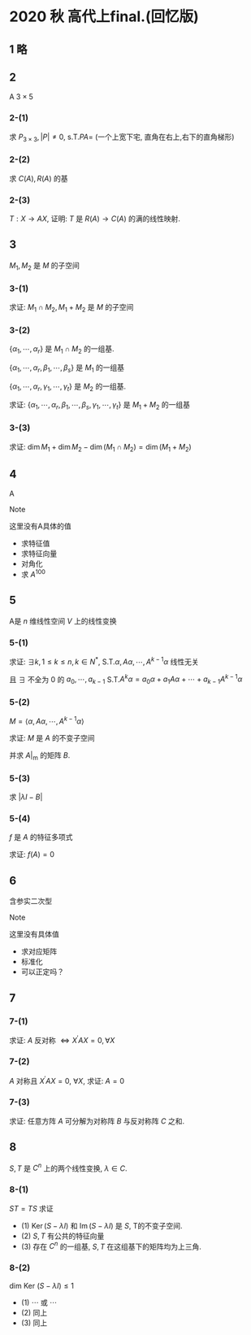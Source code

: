 # 2020 秋 高代上final.(回忆版)

## 1 略

## 2

A $3 \times 5$

### 2-(1)

求 $P_{3 \times 3},|P| \neq 0$, s.T.$P A=$ (一个上宽下宅, 直角在右上,右下的直角梯形)

### 2-(2)

求 $C(A), R(A)$ 的基

### 2-(3)

$T: X \rightarrow A X$, 证明: $T$ 是 $R(A) \rightarrow C(A)$ 的满的线性映射.

## 3

$M_{1}, M_{2}$ 是 $M$ 的子空间

### 3-(1)

求证: $M_{1} \cap M_{2}, M_{1}+M_{2}$ 是 $M$ 的子空间

### 3-(2)

$\left\{\alpha_{1}, \cdots, \alpha_{r}\right\}$ 是 $M_{1} \cap M_{2}$ 的一组基.

$\left\{\alpha_{1}, \cdots, \alpha_{r}, \beta_{1}, \cdots, \beta_{s}\right\}$ 是 $M_{1}$ 的一组基

$\left\{\alpha_{1}, \cdots, \alpha_{r}, \gamma_{1}, \cdots, \gamma_{t}\right\}$ 是 $M_{2}$ 的一组基.

求证: $\left\{\alpha_{1}, \cdots, \alpha_{r}, \beta_{1}, \cdots, \beta_{s}, \gamma_{1}, \cdots, \gamma_{t}\right\}$ 是 $M_{1}+M_{2}$ 的一组基

### 3-(3)

求证:  $\operatorname{dim} M_{1}+\operatorname{dim} M_{2}-\operatorname{dim}\left(M_{1} \cap M_{2}\right)=\operatorname{dim}\left(M_{1}+M_{2}\right)$

## 4

A

> [!NOTE]
>
> 这里没有A具体的值

+ 求特征值
+ 求特征向量
+ 对角化
+ 求 $A^{100}$

## 5

A是 $n$ 维线性空间 $V$ 上的线性变换

### 5-(1)

求证: $\exists k, 1 \leqslant k \leqslant n, k \in N^{*}$, S.T.$\alpha, A \alpha, \cdots, A^{k-1} \alpha$ 线性无关

且 $\exists$ 不全为 0 的 $a_{0}, \cdots, a_{k-1}$ S.T.$A^{k} \alpha=a_{0} \alpha+a_{1} A \alpha+\cdots+a_{k-1} A^{k-1} \alpha$

### 5-(2)

$M=\left\langle\alpha, A \alpha, \cdots, A^{k-1} \alpha\right\rangle$

求证: $M$ 是 $A$ 的不变子空间

并求 $A |_{\mathrm{m}}$ 的矩阵 $B$.

### 5-(3)

求 $|\lambda I-B|$

### 5-(4)

$f$ 是 $A$ 的特征多项式

求证: $f(A)=0$

## 6

含参实二次型

> [!NOTE]
>
> 这里没有具体值

+ 求对应矩阵
+ 标准化
+ 可以正定吗？

## 7

### 7-(1)

求证: $A$ 反对称 $\Leftrightarrow X^{\prime} A X=0, \forall X$

### 7-(2)

$A$ 对称且 $X^{\prime} A X=0, ~ \forall X$, 求证: $A=0$

### 7-(3)

求证: 任意方阵 $A$ 可分解为对称阵 $B$ 与反对称阵 $C$ 之和.

## 8

$S, T$ 是 $C^{n}$ 上的两个线性变换, $\lambda \in C$.

### 8-(1)

$S T=T S$ 求证

+ (1) $\operatorname{Ker}(S-\lambda I)$ 和 $\operatorname{Im}(S-\lambda I)$ 是 $S$, T的不变子空间.
+ (2) $S, T$ 有公共的特征向量
+ (3) 存在 $C^{n}$ 的一组基, $S, T$ 在这组基下的矩阵均为上三角.

### 8-(2)

dim Ker $(S-\lambda I) \leqslant 1$

+ (1) $\cdots$ 或 $\cdots$
+ (2) 同上
+ (3) 同上
